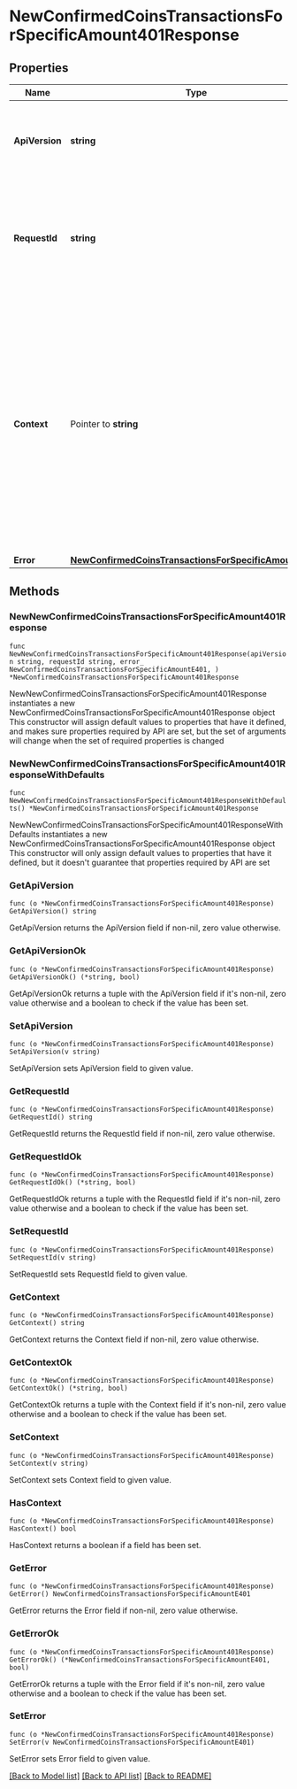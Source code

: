 # NewConfirmedCoinsTransactionsForSpecificAmount401Response

## Properties

Name | Type | Description | Notes
------------ | ------------- | ------------- | -------------
**ApiVersion** | **string** | Specifies the version of the API that incorporates this endpoint. | 
**RequestId** | **string** | Defines the ID of the request. The &#x60;requestId&#x60; is generated by Crypto APIs and it&#39;s unique for every request. | 
**Context** | Pointer to **string** | In batch situations the user can use the context to correlate responses with requests. This property is present regardless of whether the response was successful or returned as an error. &#x60;context&#x60; is specified by the user. | [optional] 
**Error** | [**NewConfirmedCoinsTransactionsForSpecificAmountE401**](NewConfirmedCoinsTransactionsForSpecificAmountE401.md) |  | 

## Methods

### NewNewConfirmedCoinsTransactionsForSpecificAmount401Response

`func NewNewConfirmedCoinsTransactionsForSpecificAmount401Response(apiVersion string, requestId string, error_ NewConfirmedCoinsTransactionsForSpecificAmountE401, ) *NewConfirmedCoinsTransactionsForSpecificAmount401Response`

NewNewConfirmedCoinsTransactionsForSpecificAmount401Response instantiates a new NewConfirmedCoinsTransactionsForSpecificAmount401Response object
This constructor will assign default values to properties that have it defined,
and makes sure properties required by API are set, but the set of arguments
will change when the set of required properties is changed

### NewNewConfirmedCoinsTransactionsForSpecificAmount401ResponseWithDefaults

`func NewNewConfirmedCoinsTransactionsForSpecificAmount401ResponseWithDefaults() *NewConfirmedCoinsTransactionsForSpecificAmount401Response`

NewNewConfirmedCoinsTransactionsForSpecificAmount401ResponseWithDefaults instantiates a new NewConfirmedCoinsTransactionsForSpecificAmount401Response object
This constructor will only assign default values to properties that have it defined,
but it doesn't guarantee that properties required by API are set

### GetApiVersion

`func (o *NewConfirmedCoinsTransactionsForSpecificAmount401Response) GetApiVersion() string`

GetApiVersion returns the ApiVersion field if non-nil, zero value otherwise.

### GetApiVersionOk

`func (o *NewConfirmedCoinsTransactionsForSpecificAmount401Response) GetApiVersionOk() (*string, bool)`

GetApiVersionOk returns a tuple with the ApiVersion field if it's non-nil, zero value otherwise
and a boolean to check if the value has been set.

### SetApiVersion

`func (o *NewConfirmedCoinsTransactionsForSpecificAmount401Response) SetApiVersion(v string)`

SetApiVersion sets ApiVersion field to given value.


### GetRequestId

`func (o *NewConfirmedCoinsTransactionsForSpecificAmount401Response) GetRequestId() string`

GetRequestId returns the RequestId field if non-nil, zero value otherwise.

### GetRequestIdOk

`func (o *NewConfirmedCoinsTransactionsForSpecificAmount401Response) GetRequestIdOk() (*string, bool)`

GetRequestIdOk returns a tuple with the RequestId field if it's non-nil, zero value otherwise
and a boolean to check if the value has been set.

### SetRequestId

`func (o *NewConfirmedCoinsTransactionsForSpecificAmount401Response) SetRequestId(v string)`

SetRequestId sets RequestId field to given value.


### GetContext

`func (o *NewConfirmedCoinsTransactionsForSpecificAmount401Response) GetContext() string`

GetContext returns the Context field if non-nil, zero value otherwise.

### GetContextOk

`func (o *NewConfirmedCoinsTransactionsForSpecificAmount401Response) GetContextOk() (*string, bool)`

GetContextOk returns a tuple with the Context field if it's non-nil, zero value otherwise
and a boolean to check if the value has been set.

### SetContext

`func (o *NewConfirmedCoinsTransactionsForSpecificAmount401Response) SetContext(v string)`

SetContext sets Context field to given value.

### HasContext

`func (o *NewConfirmedCoinsTransactionsForSpecificAmount401Response) HasContext() bool`

HasContext returns a boolean if a field has been set.

### GetError

`func (o *NewConfirmedCoinsTransactionsForSpecificAmount401Response) GetError() NewConfirmedCoinsTransactionsForSpecificAmountE401`

GetError returns the Error field if non-nil, zero value otherwise.

### GetErrorOk

`func (o *NewConfirmedCoinsTransactionsForSpecificAmount401Response) GetErrorOk() (*NewConfirmedCoinsTransactionsForSpecificAmountE401, bool)`

GetErrorOk returns a tuple with the Error field if it's non-nil, zero value otherwise
and a boolean to check if the value has been set.

### SetError

`func (o *NewConfirmedCoinsTransactionsForSpecificAmount401Response) SetError(v NewConfirmedCoinsTransactionsForSpecificAmountE401)`

SetError sets Error field to given value.



[[Back to Model list]](../README.md#documentation-for-models) [[Back to API list]](../README.md#documentation-for-api-endpoints) [[Back to README]](../README.md)


